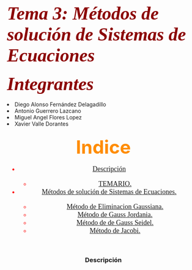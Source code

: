 <h1> <font color = "darkred" size="+5" font face = "cooper black"> <b> <i> Tema 3: Métodos de solución de Sistemas de Ecuaciones </i> </b> </font> </h1>

<h4 aling = "center"> <font color = "darkred" size="+5" font face = "cooper black"> <b> <i> Integrantes </i> </b> </font> </h4>

  <li>Diego Alonso Fernández Delagadillo</li>
  <li> Antonio Guerrero Lazcano</li>
  <li>Miguel Angel Flores Lopez</li>
  <li>Xavier Valle Dorantes</li>
  
<h3 align = "center"> <font color = "darkorange" size = "+6"  font face = "bauhaus 93">  Indice </font> </h3>
<header> <font color = "red" size="+1" font face = "aharoni">
                <nav class="navegacion">
                    <ul class="Indice">
                       <li> <a href="#Descripción"> Descripción</a> <br> </li>
                            <ul class="subindice"> 
                                <li> <a href="#TEMARIO"> TEMARIO. </a> </li>  
                            </ul>
                      <li> <a href="#Métodos de solución de Sistemas de Ecuaciones"> Métodos de solución de Sistemas de Ecuaciones. </a> <br> </li>
                            <ul class="subindice"> 
                                <li> <a href="#Método de Eliminacion Gaussiana"> Método de Eliminacion Gaussiana. </a> </li>
                                <li> <a href="#Método de Gauss Jordania"> Método de Gauss Jordania. </a> </li>
                                <li> <a href="#Método de Gauss Seidel"> Método de de Gauss Seidel. </a> </li> 
                                <li> <a href="#Método Jacobi"> Método de Jacobi. </a> </li> 
                            </ul>
                    </ul>
                </nav>
            </font> </header>


<h3 align = "center"> <font  font face = "bauhaus 93">  <a name="Descripción"> Descripción</a> </font> </h3>


